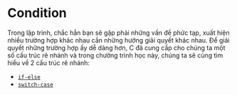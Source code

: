 # Condition

Trong lập trình, chắc hẳn bạn sẽ gặp phải những vấn đề phức tạp, xuất hiện nhiều trường hợp khác nhau cần những hướng giải quyết khác nhau. Để giải quyết những trường hợp ấy dễ dàng hơn, C đã cung cấp cho chúng ta một số cấu trúc rẽ nhánh và trong chường trình học này, chúng ta sẽ cùng tìm hiểu về 2 cấu trúc rẽ nhánh:

- [`if-else`](https://github.com/AnestLearning/Course-C-Fundamentals/blob/master/3.%20Condition/1.%20if-else%20statement.md)
- [`switch-case`](https://github.com/AnestLearning/Course-C-Fundamentals/blob/master/3.%20Condition/2.%20switch-case.md)

